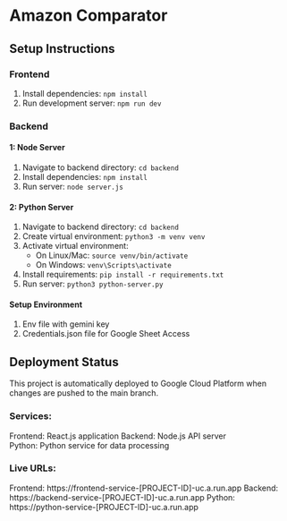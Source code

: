 # Amazon Comparator

## Setup Instructions

### Frontend
1. Install dependencies: `npm install`
2. Run development server: `npm run dev`

### Backend

#### 1: Node Server
1. Navigate to backend directory: `cd backend`
2. Install dependencies: `npm install`
3. Run server: `node server.js`

#### 2: Python Server
1. Navigate to backend directory: `cd backend`
2. Create virtual environment: `python3 -m venv venv`
3. Activate virtual environment:
   - On Linux/Mac: `source venv/bin/activate`
   - On Windows: `venv\Scripts\activate`
4. Install requirements: `pip install -r requirements.txt`
5. Run server: `python3 python-server.py`
 

#### Setup Environment
1. Env file with gemini key
2. Credentials.json file for Google Sheet Access

## Deployment Status

This project is automatically deployed to Google Cloud Platform when changes are pushed to the main branch.

### Services:
Frontend: React.js application
Backend: Node.js API server  
Python: Python service for data processing

### Live URLs:
Frontend: https://frontend-service-[PROJECT-ID]-uc.a.run.app
Backend: https://backend-service-[PROJECT-ID]-uc.a.run.app
Python: https://python-service-[PROJECT-ID]-uc.a.run.app
